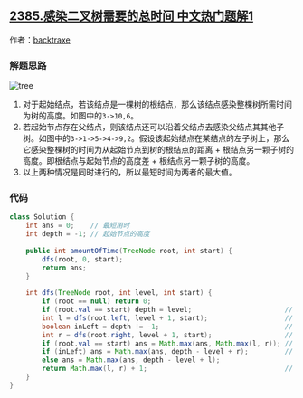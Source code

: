## [2385.感染二叉树需要的总时间 中文热门题解1](https://leetcode.cn/problems/amount-of-time-for-binary-tree-to-be-infected/solutions/100000/java-dfs-by-backtraxe-5ov9)

作者：[backtraxe](https://leetcode.cn/u/backtraxe)

### 解题思路

![tree](https://pic.leetcode.cn/1661057276-MzTMwU-image-20220625231744-1.png)

1. 对于起始结点，若该结点是一棵树的根结点，那么该结点感染整棵树所需时间为树的高度。如图中的`3->10,6`。
2. 若起始节点存在父结点，则该结点还可以沿着父结点去感染父结点其其他子树。如图中的`3->1->5->4->9,2`。假设该起始结点在某结点的左子树上，那么它感染整棵树的时间为从起始节点到树的根结点的距离 + 根结点另一颗子树的高度。即根结点与起始节点的高度差 + 根结点另一颗子树的高度。
3. 以上两种情况是同时进行的，所以最短时间为两者的最大值。

### 代码

```java
class Solution {
    int ans = 0;    // 最短用时
    int depth = -1; // 起始节点的高度
    
    public int amountOfTime(TreeNode root, int start) {
        dfs(root, 0, start);
        return ans;
    }
    
    int dfs(TreeNode root, int level, int start) {
        if (root == null) return 0;
        if (root.val == start) depth = level;                       // 当前节点即起始节点
        int l = dfs(root.left, level + 1, start);                   // 左子树的树高
        boolean inLeft = depth != -1;                               // 起始节点是否在左子树上
        int r = dfs(root.right, level + 1, start);                  // 右子树的树高
        if (root.val == start) ans = Math.max(ans, Math.max(l, r)); // 情况1：感染以 start 为根结点的树所需时间
        if (inLeft) ans = Math.max(ans, depth - level + r);         // 情况2：感染以 root 为根结点的树所需时间
        else ans = Math.max(ans, depth - level + l);
        return Math.max(l, r) + 1;                                  // 返回树高
    }
}

```